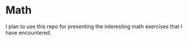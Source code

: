 # Math

I plan to use this repo for presenting the interesting math exercises that I have encountered.
